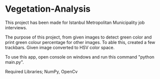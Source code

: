 # Vegetation-Analysis
This project has been made for Istanbul Metropolitan Municipality job interviews.

The purpose of this project, from given images to detect green color and print green colour percentage for other images. To able this, created a few trackbars. 
Given image converted to HSV color space.

To use this app, open console on windows and run this command "python main.py".

Required Libraries;
NumPy, OpenCv
